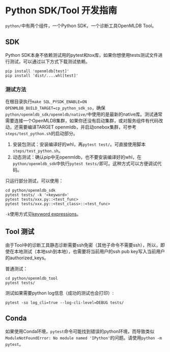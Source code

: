 # Python SDK/Tool 开发指南

`python/`中有两个组件，一个Python SDK，一个诊断工具OpenMLDB Tool。

## SDK

Python SDK本身不依赖测试用的pytest和tox库，如果你想使用tests测试文件进行测试，可以通过以下方式下载测试依赖。

```
pip install 'openmldb[test]'
pip install 'dist/....whl[test]'
```

### 测试方法

在根目录执行`make SQL_PYSDK_ENABLE=ON OPENMLDB_BUILD_TARGET=cp_python_sdk_so`，确保`python/openmldb_sdk/openmldb/native/`中使用的是最新的native库。测试通常需要连接一个OpenMLDB集群，如果你还没有启动集群，或对服务组件有代码改动，还需要编译TARGET openmldb，并启动onebox集群，可参考`steps/test_python.sh`的启动部分。

1. 安装包测试：安装编译好的whl，再`pytest test/`。可直接使用脚本`steps/test_python.sh`。
1. 动态测试：确认pip中无openmldb，也不要安装编译好的whl，在`python/openmldb_sdk`中执行`pytest tests/`即可。这种方式可以方便调试代码。

只运行部分测试，可以使用：
```
cd python/openmldb_sdk
pytest tests/ -k '<keyword>'
pytest tests/xxx.py::<test_func>
pytest tests/xxx.py::<test_class>::<test_func>
```
`-k`使用方式见[keyword expressions](https://docs.pytest.org/en/latest/example/markers.html#using-k-expr-to-select-tests-based-on-their-name)。

## Tool 测试

由于Tool中的诊断工具静态诊断需要ssh免密（其他子命令不需要ssh），所以，即使在本地测试（本地ssh到本地），也需要将当前用户的ssh pub key写入当前用户的authorized_keys。

普通测试：
```
cd python/openmldb_tool
pytest tests/
```

测试如果需要python log信息（成功的测试也会打印）:
```
pytest -so log_cli=true --log-cli-level=DEBUG tests/
```

## Conda

如果使用Conda环境，`pytest`命令可能找到错误的python环境，而导致类似`ModuleNotFoundError: No module named 'IPython'`的问题。请使用`python -m pytest`。
